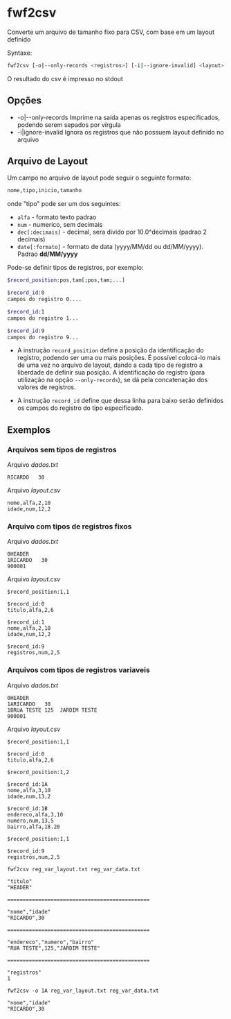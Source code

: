 # fwf2csv

Converte um arquivo de tamanho fixo para CSV, com base em um layout definido

Syntaxe: 

```bash
fwf2csv [-o|--only-records <registros>] [-i|--ignore-invalid] <layout> [<arquivo>]
```

O resultado do csv é impresso no stdout 

## Opções

 - -o|--only-records
   Imprime na saída apenas os registros especificados, podendo serem sepados por vírgula
 - -i|ignore-invalid
   Ignora os registros que não possuem layout definido no arquivo

## Arquivo de Layout

Um campo no arquivo de layout pode seguir o seguinte formato:

```bash
nome,tipo,inicio,tamanho
```

onde "tipo" pode ser um dos seguintes:

 - `alfa` - formato texto padrao
 - `num` - numerico, sem decimais
 - `dec[:decimais]` - decimal, sera divido por 10.0^decimais (padrao 2 decimais)
 - `date[:formato]` - formato de data (yyyy/MM/dd ou dd/MM/yyyy). Padrao **dd/MM/yyyy**

Pode-se definir tipos de registros, por exemplo:

```bash
$record_position:pos,tam[;pos,tam;...]

$record_id:0
campos do registro 0....

$record_id:1
campos do registro 1...

$record_id:9
campos do registro 9...
```

 - A instrução `record_position` define a posição da identificação do registro, podendo ser uma ou mais posições. 
É possível colocá-lo mais de uma vez no arquivo de layout, dando a cada tipo de registro a liberdade de definir sua posição.
A identificação do registro (para utilização na opção `--only-records`), se dá pela concatenação dos valores de registros.

 - A instrução `record_id` define que dessa linha para baixo serão definidos os campos do registro do tipo especificado.

## Exemplos

### Arquivos sem tipos de registros
Arquivo *dados.txt*
```
RICARDO   30
```

Arquivo *layout.csv*
```
nome,alfa,2,10
idade,num,12,2
```

### Arquivo com tipos de registros fixos
Arquivo *dados.txt*
```
0HEADER
1RICARDO   30
900001
```

Arquivo *layout.csv*
```
$record_position:1,1

$record_id:0
titulo,alfa,2,6

$record_id:1
nome,alfa,2,10
idade,num,12,2

$record_id:9
registros,num,2,5
```

### Arquivos com tipos de registros variaveis
Arquivo *dados.txt*
```
0HEADER
1ARICARDO   30
1BRUA TESTE 125  JARDIM TESTE        
900001
```

Arquivo *layout.csv*
```
$record_position:1,1

$record_id:0
titulo,alfa,2,6

$record_position:1,2

$record_id:1A
nome,alfa,3,10
idade,num,13,2

$record_id:1B
endereco,alfa,3,10
numero,num,13,5
bairro,alfa,18.20

$record_position:1,1

$record_id:9
registros,num,2,5
```

```
fwf2csv reg_var_layout.txt reg_var_data.txt 
```

```
"titulo"
"HEADER"

==============================================

"nome","idade"
"RICARDO",30

==============================================

"endereco","numero","bairro"
"RUA TESTE",125,"JARDIM TESTE"

==============================================

"registros"
1
```

```
fwf2csv -o 1A reg_var_layout.txt reg_var_data.txt 
```

```
"nome","idade"
"RICARDO",30
```